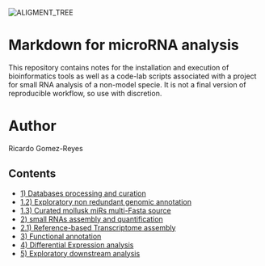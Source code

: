 ![ALIGMENT_TREE](https://github.com/RJEGR/Small-RNASeq-data-analysis/assets/24900266/58c2f2b1-171d-405e-873e-8a6556576041)

# Markdown for microRNA analysis
This repository contains notes for the installation and execution of bioinformatics tools as well as a code-lab scripts associated with a project for small RNA analysis of a non-model specie. It is not a final version of reproducible workflow, so use with discretion.

# Author
Ricardo Gomez-Reyes

## Contents
- [1) Databases processing and curation](https://github.com/RJEGR/Small-RNASeq-data-analysis/blob/master/DATABASES_CURATION.md)
- [1.2) Exploratory non redundant genomic annotation](https://github.com/RJEGR/Small-RNASeq-data-analysis/blob/master/BUILD_GENOMIC_MASK.R)
- [1.3) Curated mollusk miRs multi-Fasta source](https://github.com/RJEGR/Small-RNASeq-data-analysis/blob/master/GENOME_WIDE_MIRS_MOLLUSK.R)
- [2) small RNAs assembly and quantification](https://github.com/RJEGR/Small-RNASeq-data-analysis/blob/master/SHORTSTACKS.md)
- [2.1) Reference-based Transcriptome assembly](https://github.com/RJEGR/Small-RNASeq-data-analysis/blob/master/REFBASED_TRANSCRIPTOME_ASSEMBLY.md)
- [3) Functional annotation](https://github.com/RJEGR/Small-RNASeq-data-analysis/blob/master/MIRS_FUNCTIONAL_ANNOT.md)
- [4) Differential Expression analysis](https://github.com/RJEGR/Small-RNASeq-data-analysis/tree/master/DOWNSTREAM/DIFFEXP) 
- [5) Exploratory downstream analysis](https://github.com/RJEGR/Small-RNASeq-data-analysis/blob/master/DOWNSTREAM/DIFFEXP/PROFILING_LIBS_BY_READ_LENGTH.R)
